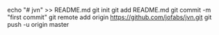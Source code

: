 echo "# jvn" >> README.md
git init
git add README.md
git commit -m "first commit"
git remote add origin https://github.com/jofabs/jvn.git
git push -u origin master
